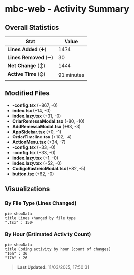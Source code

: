 # mbc-web - Activity Summary 

## Overall Statistics

| Stat                   | Value                                                             |
| ---------------------- | ----------------------------------------------------------------- |
| **Lines Added** (➕)   | 1474                                          |
| **Lines Removed** (➖) | 30                                        |
| **Net Change** (↕)    | 1444                |
| **Active Time** (⌚)   | 91 minutes |


## Modified Files
- **-config.tsx** (+867, -0)
- **index.tsx** (+14, -0)
- **index.lazy.tsx** (+31, -0)
- **CriarRemessaModal.tsx** (+80, -10)
- **AddRemessaModal.tsx** (+83, -3)
- **AppSidebar.tsx** (+0, -1)
- **OrderTimeline.tsx** (+102, -4)
- **ActionMenu.tsx** (+34, -7)
- **-config.tsx** (+33, -0)
- **-config.tsx** (+33, -0)
- **index.lazy.tsx** (+1, -0)
- **index.lazy.tsx** (+52, -0)
- **CodigoRastreioModal.tsx** (+82, -5)
- **button.tsx** (+62, -0)

## Visualizations

### By File Type (Lines Changed)

```mermaid
pie showData
title Lines changed by file type
".tsx" : 1504
```

### By Hour (Estimated Activity Count)

```mermaid
pie showData
title Coding activity by hour (count of changes)
"16h" : 36
"17h" : 26
```


> **Last Updated:** 11/03/2025, 17:50:31